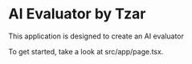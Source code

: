 # AI Evaluator by Tzar

This application is designed to create an AI evaluator

To get started, take a look at src/app/page.tsx.

